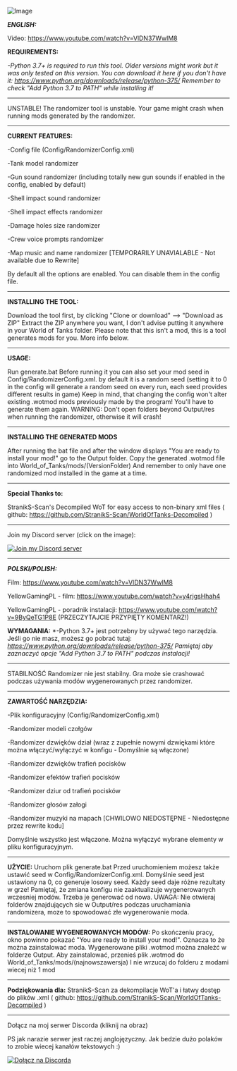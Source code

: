 ![Image](https://i.ytimg.com/vi/VlDN37WwlM8/hqdefault.jpg?sqp=-oaymwEjCPYBEIoBSFryq4qpAxUIARUAAAAAGAElAADIQj0AgKJDeAE=&rs=AOn4CLDOU1TBWtiAkp5zk0aFH--nWiT9eg)

***ENGLISH:***

Video: https://www.youtube.com/watch?v=VlDN37WwlM8

**REQUIREMENTS:**

*-Python 3.7+ is required to run this tool. Older versions might work but it was only tested on this version.
You can download it here if you don't have it: https://www.python.org/downloads/release/python-375/
Remember to check "Add Python 3.7 to PATH" while installing it!*
________________________________________________________________________________________________________________________________________

UNSTABLE!
The randomizer tool is unstable. Your game might crash when running mods generated by the randomizer.
________________________________________________________________________________________________________________________________________

**CURRENT FEATURES:**

-Config file (Config/RandomizerConfig.xml)

-Tank model randomizer

-Gun sound randomizer (including totally new gun sounds if enabled in the config, enabled by default)

-Shell impact sound randomizer

-Shell impact effects randomizer

-Damage holes size randomizer

-Crew voice prompts randomizer

-Map music and name randomizer [TEMPORARILY UNAVIALABLE - Not available due to Rewrite]

By default all the options are enabled. You can disable them in the config file.
________________________________________________________________________________________________________________________________________

**INSTALLING THE TOOL:**

Download the tool first, by clicking "Clone or download" --> "Download as ZIP"
Extract the ZIP anywhere you want, I don't advise putting it anywhere in your World of Tanks folder.
Please note that this isn't a mod, this is a tool generates mods for you. More info below.
________________________________________________________________________________________________________________________________________

**USAGE:**

Run generate.bat
Before running it you can also set your mod seed in Config/RandomizerConfig.xml. by default it is a random seed (setting it to 0 in the config will generate a random seed on every run, each seed provides different results in game)
Keep in mind, that changing the config won't alter existing .wotmod mods previously made by the program! You'll have to generate them again.
WARNING: Don't open folders beyond Output/res when running the randomizer, otherwise it will crash!
________________________________________________________________________________________________________________________________________

**INSTALLING THE GENERATED MODS**

After running the bat file and after the window displays "You are ready to install your mod!" go to the Output folder. 
Copy the generated .wotmod file into World_of_Tanks/mods/(VersionFolder)
And remember to only have one randomized mod installed in the game at a time.
________________________________________________________________________________________________________________________________________

**Special Thanks to:**

StranikS-Scan's Decompiled WoT for easy access to non-binary xml files ( github: https://github.com/StranikS-Scan/WorldOfTanks-Decompiled )
________________________________________________________________________________________________________________________________________

Join my Discord server (click on the image):

[![Join my Discord server](https://i.imgur.com/yGopMl8.png)](https://discord.gg/bnkB4tr)
________________________________________________________________________________________________________________________________________


***POLSKI/POLISH:***

Film: https://www.youtube.com/watch?v=VlDN37WwlM8

YellowGamingPL - film: https://www.youtube.com/watch?v=y4rjgsHhah4

YellowGamingPL - poradnik instalacji: https://www.youtube.com/watch?v=9ByQeTG1P8E (PRZECZYTAJCIE PRZYPIĘTY KOMENTARZ!)

**WYMAGANIA:**
*-Python 3.7+ jest potrzebny by używać tego narzędzia.
Jeśli go nie masz, możesz go pobrać tutaj: *https://www.python.org/downloads/release/python-375/
Pamiętaj aby zaznaczyć opcje "Add Python 3.7 to PATH" podczas instalacji!*
________________________________________________________________________________________________________________________________________

STABILNOŚĆ
Randomizer nie jest stabilny. Gra może sie crashować podczas używania modów wygenerowanych przez randomizer.
________________________________________________________________________________________________________________________________________

**ZAWARTOŚĆ NARZĘDZIA:**

-Plik konfiguracyjny (Config/RandomizerConfig.xml)

-Randomizer modeli czołgów

-Randomizer dzwięków dział (wraz z zupełnie nowymi dzwiękami które można włączyć/wyłączyć w konfigu - Domyślnie są włączone)

-Randomizer dzwięków trafień pocisków

-Randomizer efektów trafień pocisków

-Randomizer dziur od trafień pocisków

-Randomizer głosów załogi

-Randomizer muzyki na mapach [CHWILOWO NIEDOSTĘPNE - Niedostępne przez rewrite kodu]

Domyślnie wszystko jest włączone. Można wyłączyć wybrane elementy w pliku konfiguracyjnym.
________________________________________________________________________________________________________________________________________

**UŻYCIE:**
Uruchom plik generate.bat
Przed uruchomieniem możesz także ustawić seed w Config/RandomizerConfig.xml. Domyślnie seed jest ustawiony na 0, co generuje losowy seed.
Każdy seed daje różne rezultaty w grze!
Pamiętaj, że zmiana konfigu nie zaaktualizuje wygenerowanych wczesniej modów. Trzeba je generować od nowa.
UWAGA: Nie otwieraj folderów znajdujących sie w Output/res podczas uruchamiania randomizera, moze to spowodować złe wygenerowanie moda.
________________________________________________________________________________________________________________________________________

**INSTALOWANIE WYGENEROWANYCH MODÓW:**
Po skończeniu pracy, okno powinno pokazać "You are ready to install your mod!". Oznacza to że można zainstalować moda. Wygenerowane pliki .wotmod można znaleźć w  folderze Output. Aby zainstalować, przenieś plik .wotmod do World_of_Tanks/mods/(najnowszawersja)
I nie wrzucaj do folderu z modami wiecej niż 1 mod
________________________________________________________________________________________________________________________________________

**Podziękowania dla:**
StranikS-Scan za dekompilacje WoT'a i łatwy dostęp do plików .xml ( github: https://github.com/StranikS-Scan/WorldOfTanks-Decompiled )
________________________________________________________________________________________________________________________________________

Dołącz na moj serwer Discorda (kliknij na obraz)

PS jak narazie serwer jest raczej anglojęzyczny. Jak bedzie dużo polaków to zrobie wiecej kanałów tekstowych :)

[![Dołącz na Discorda](https://i.imgur.com/yGopMl8.png)](https://discord.gg/bnkB4tr)

